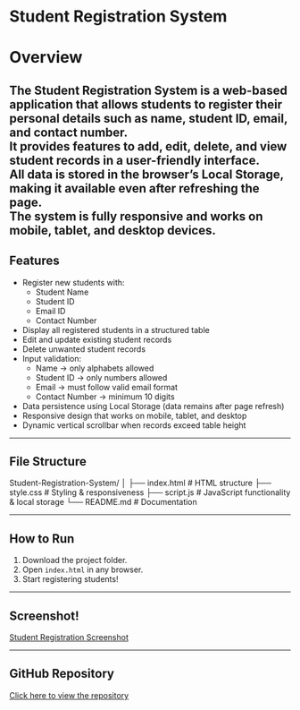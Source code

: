 #  Student Registration System

#  Overview
The Student Registration System is a web-based application that allows students to register their personal details such as name, student ID, email, and contact number.  
It provides features to add, edit, delete, and view student records in a user-friendly interface.  
All data is stored in the browser’s Local Storage, making it available even after refreshing the page.  
The system is fully responsive and works on mobile, tablet, and desktop devices.
---

##  Features
- Register new students with:
  - Student Name  
  - Student ID  
  - Email ID  
  - Contact Number  
- Display all registered students in a structured table  
- Edit and update existing student records  
- Delete unwanted student records  
- Input validation:
  - Name → only alphabets allowed  
  - Student ID → only numbers allowed  
  - Email → must follow valid email format  
  - Contact Number → minimum 10 digits  
- Data persistence using Local Storage (data remains after page refresh)  
- Responsive design that works on mobile, tablet, and desktop  
- Dynamic vertical scrollbar when records exceed table height  
  

---

##  File Structure
Student-Registration-System/
│
├── index.html # HTML structure
├── style.css # Styling & responsiveness
├── script.js # JavaScript functionality & local storage
└── README.md # Documentation


---

##  How to Run
1. Download the project folder.  
2. Open `index.html` in any browser.  
3. Start registering students!  

---


##  Screenshot!
[Student Registration Screenshot](SRS.PNG)

---

##  GitHub Repository
[Click here to view the repository](https://github.com/deepikarani2k3/StudentRegistrationSystem)